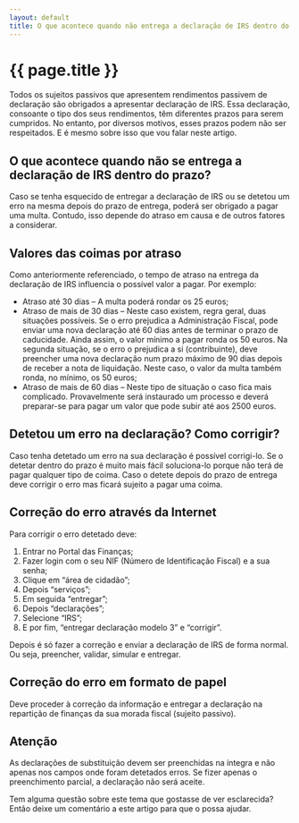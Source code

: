 ```yaml
---
layout: default
title: O que acontece quando não entrega a declaração de IRS dentro do prazo?
---
```


#  {{ page.title }}

Todos os sujeitos passivos que apresentem rendimentos passivem de declaração são obrigados a apresentar declaração de IRS. Essa declaração, consoante o tipo dos seus rendimentos, têm diferentes prazos para serem cumpridos. No entanto, por diversos motivos, esses prazos podem não ser respeitados. E é mesmo sobre isso que vou falar neste artigo.

## O que acontece quando não se entrega a declaração de IRS dentro do prazo?

Caso se tenha esquecido de entregar a declaração de IRS ou se detetou um erro na mesma depois do prazo de entrega, poderá ser obrigado a pagar uma multa. Contudo, isso depende do atraso em causa e de outros fatores a considerar.

## Valores das coimas por atraso

Como anteriormente referenciado, o tempo de atraso na entrega da declaração de IRS influencia o possível valor a pagar. Por exemplo:

* Atraso até 30 dias – A multa poderá rondar os 25 euros;
* Atraso de mais de 30 dias – Neste caso existem, regra geral, duas situações possíveis. Se o erro prejudica a Administração Fiscal, pode enviar uma nova declaração até 60 dias antes de terminar o prazo de caducidade. Ainda assim, o valor mínimo a pagar ronda os 50 euros. Na segunda situação, se o erro o prejudica a si (contribuinte), deve preencher uma nova declaração num prazo máximo de 90 dias depois de receber a nota de liquidação. Neste caso, o valor da multa também ronda, no mínimo, os 50 euros;
* Atraso de mais de 60 dias – Neste tipo de situação o caso fica mais complicado. Provavelmente será instaurado um processo e deverá preparar-se para pagar um valor que pode subir até aos 2500 euros.

## Detetou um erro na declaração? Como corrigir?

Caso tenha detetado um erro na sua declaração é possível corrigi-lo. Se o detetar dentro do prazo é muito mais fácil soluciona-lo porque não terá de pagar qualquer tipo de coima. Caso o detete depois do prazo de entrega deve corrigir o erro mas ficará sujeito a pagar uma coima.

## Correção do erro através da Internet

Para corrigir o erro detetado deve:

1. Entrar no Portal das Finanças;
2. Fazer login com o seu NIF (Número de Identificação Fiscal) e a sua senha;
3. Clique em “área de cidadão”;
4. Depois “serviços”;
5. Em seguida “entregar”;
6. Depois “declarações”;
7. Selecione “IRS”;
8. E por fim, “entregar declaração modelo 3” e “corrigir”.

Depois é só fazer a correção e enviar a declaração de IRS de forma normal. Ou seja, preencher, validar, simular e entregar.

## Correção do erro em formato de papel

Deve proceder à correção da informação e entregar a declaração na repartição de finanças da sua morada fiscal (sujeito passivo).

## Atenção

As declarações de substituição devem ser preenchidas na íntegra e não apenas nos campos onde foram detetados erros. Se fizer apenas o preenchimento parcial, a declaração não será aceite.

Tem alguma questão sobre este tema que gostasse de ver esclarecida? Então deixe um comentário a este artigo para que o possa ajudar.
